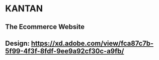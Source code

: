 # KANTAN
## The Ecommerce Website
## Design: https://xd.adobe.com/view/fca87c7b-5f99-4f3f-8fdf-9ee9a92cf30c-a9fb/

